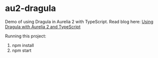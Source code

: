 # au2-dragula

Demo of using Dragula in Aurelia 2 with TypeScript. Read blog here: [Using Dragula with Aurelia 2 and TypeScript](https://mobilemancer.com/2020/09/21/using-dragula-with-aurelia-2-and-typescript/)

Running this project:

1. npm install
2. npm start
